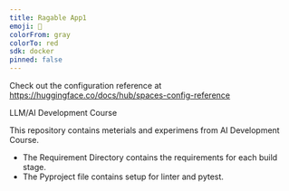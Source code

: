 ```yaml
---
title: Ragable App1
emoji: 🐢
colorFrom: gray
colorTo: red
sdk: docker
pinned: false
---
```


Check out the configuration reference at https://huggingface.co/docs/hub/spaces-config-reference

LLM/AI Development Course

This repository contains meterials and experimens from AI Development Course.

- The Requirement Directory contains the requirements for each build stage.
- The Pyproject file contains setup for linter and pytest.
